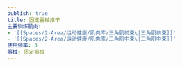 ```yaml
---
publish: true
title: 固定器械推举
主要训练肌肉:
- '[[Spaces/2-Area/运动健康/肌肉库/三角肌前束\|三角肌前束]]'
- '[[Spaces/2-Area/运动健康/肌肉库/三角肌中束\|三角肌中束]]'
使用频率: 3
器械: 固定器械
---
```

